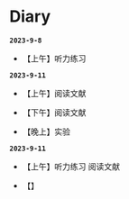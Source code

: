 # Diary

**`2023-9-8`**

- 【上午】听力练习 

**`2023-9-11`**

- 【上午】阅读文献 

- 【下午】阅读文献

- 【晚上】实验

**`2023-9-11`**

- 【上午】听力练习 阅读文献

- 【】
